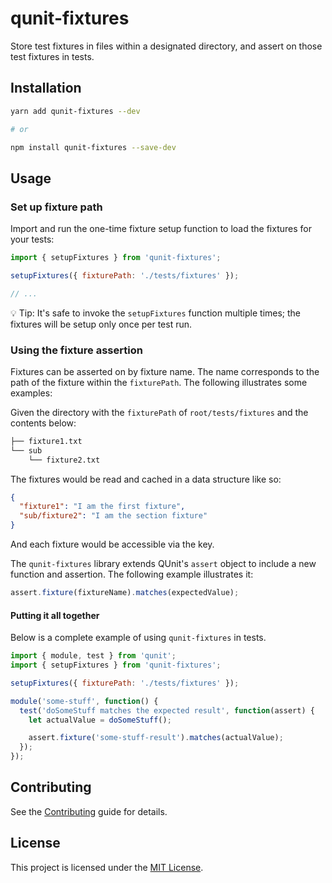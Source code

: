 # qunit-fixtures

Store test fixtures in files within a designated directory, and assert on those test fixtures in tests.

## Installation

```bash
yarn add qunit-fixtures --dev

# or

npm install qunit-fixtures --save-dev
```

## Usage

### Set up fixture path

Import and run the one-time fixture setup function to load the fixtures for your tests:

```js
import { setupFixtures } from 'qunit-fixtures';

setupFixtures({ fixturePath: './tests/fixtures' });

// ...
```

:bulb: Tip: It's safe to invoke the `setupFixtures` function multiple times; the fixtures will be setup only once per test run.

### Using the fixture assertion

Fixtures can be asserted on by fixture name. The name corresponds to the path of the fixture within the `fixturePath`. The following illustrates some examples:

Given the directory with the `fixturePath` of `root/tests/fixtures` and the contents below:

```bash
├── fixture1.txt
└── sub
    └── fixture2.txt
```

The fixtures would be read and cached in a data structure like so:

```json
{
  "fixture1": "I am the first fixture",
  "sub/fixture2": "I am the section fixture"
}
```

And each fixture would be accessible via the key.

The `qunit-fixtures` library extends QUnit's `assert` object to include a new function and assertion. The following example illustrates it:

```js
assert.fixture(fixtureName).matches(expectedValue);
```

#### Putting it all together

Below is a complete example of using `qunit-fixtures` in tests.

```js
import { module, test } from 'qunit';
import { setupFixtures } from 'qunit-fixtures';

setupFixtures({ fixturePath: './tests/fixtures' });

module('some-stuff', function() {
  test('doSomeStuff matches the expected result', function(assert) {
    let actualValue = doSomeStuff();

    assert.fixture('some-stuff-result').matches(actualValue);
  });
});
```

## Contributing

See the [Contributing](CONTRIBUTING.md) guide for details.

## License

This project is licensed under the [MIT License](LICENSE.md).
